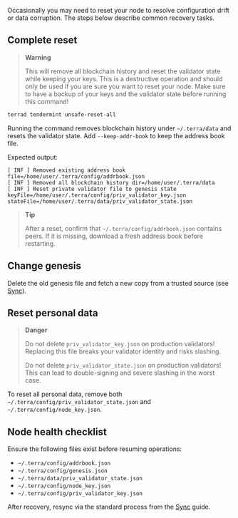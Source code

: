 Occasionally you may need to reset your node to resolve configuration drift or data corruption. The steps below describe common recovery tasks.

## Complete reset

> **Warning**
>
> This will remove all blockchain history and reset the validator state while keeping your keys. This is a destructive operation and should only be used if you are sure you want to reset your node. Make sure to have a backup of your keys and the validator state before running this command!

```bash
terrad tendermint unsafe-reset-all
```

Running the command removes blockchain history under `~/.terra/data` and resets the validator state. Add `--keep-addr-book` to keep the address book file.

Expected output:

```text
[ INF ] Removed existing address book file=/home/user/.terra/config/addrbook.json
[ INF ] Removed all blockchain history dir=/home/user/.terra/data
[ INF ] Reset private validator file to genesis state keyFile=/home/user/.terra/config/priv_validator_key.json stateFile=/home/user/.terra/data/priv_validator_state.json
```

> **Tip**
>
> After a reset, confirm that `~/.terra/config/addrbook.json` contains peers. If it is missing, download a fresh address book before restarting.

## Change genesis

Delete the old genesis file and fetch a new copy from a trusted source (see [Sync](/docs/full-node/run-a-full-terra-node/sync)).

## Reset personal data

> **Danger**
>
> Do not delete `priv_validator_key.json` on production validators!  
> Replacing this file breaks your validator identity and risks slashing.
>
> Do not delete `priv_validator_state.json` on production validators!  
> This can lead to double-signing and severe slashing in the worst case.

To reset all personal data, remove both `~/.terra/config/priv_validator_state.json` and `~/.terra/config/node_key.json`.

## Node health checklist

Ensure the following files exist before resuming operations:

- `~/.terra/config/addrbook.json`
- `~/.terra/config/genesis.json`
- `~/.terra/data/priv_validator_state.json`
- `~/.terra/config/node_key.json`
- `~/.terra/config/priv_validator_key.json`

After recovery, resync via the standard process from the [Sync](/docs/full-node/run-a-full-terra-node/sync) guide.

